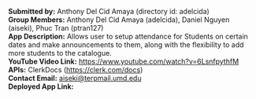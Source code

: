 **Submitted by:** Anthony Del Cid Amaya (directory id: adelcida)  <br>
**Group Members:** Anthony Del Cid Amaya (adelcida), Daniel Nguyen (aiseki), Phuc Tran (ptran127)  <br>
**App Description:** Allows user to setup attendance for Students on certain dates and make announcements to them, along with the flexibility to add more students to the catalogue. <br>
**YouTube Video Link:** https://www.youtube.com/watch?v=6LsnfpythfM <br>
**APIs:** ClerkDocs (https://clerk.com/docs) <br>
**Contact Email:** aiseki@terpmail.umd.edu  <br>
**Deployed App Link:**  <br>
